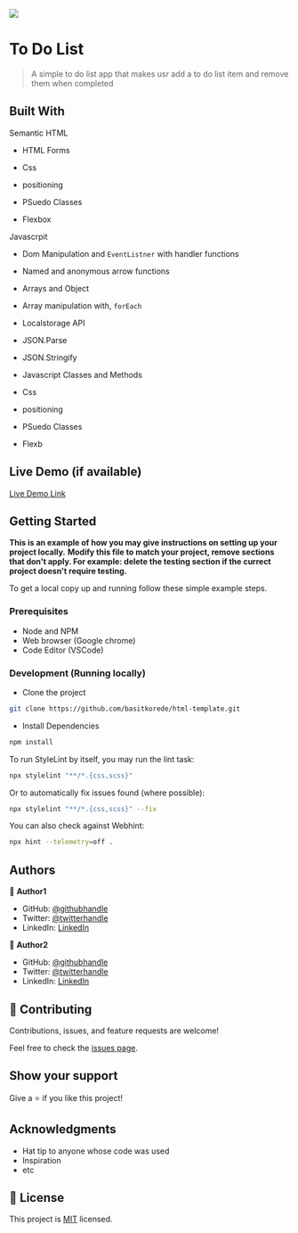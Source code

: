 ![](https://img.shields.io/badge/Microverse-blueviolet)

# To Do List

> A simple to do list app that makes usr add a to do list item and remove them when completed 

## Built With

 Semantic HTML
- HTML Forms

- Css
- positioning
- PSuedo Classes
- Flexbox

Javascrpit

- Dom Manipulation and `EventListner` with handler functions
- Named and anonymous arrow functions
- Arrays and Object
- Array manipulation with, `forEach`
- Localstorage API
- JSON.Parse
- JSON.Stringify
- Javascript Classes and Methods

- Css
- positioning
- PSuedo Classes
- Flexb
## Live Demo (if available)

[Live Demo Link](https://livedemo.com)

## Getting Started

**This is an example of how you may give instructions on setting up your project locally.**
**Modify this file to match your project, remove sections that don't apply. For example: delete the testing section if the currect project doesn't require testing.**

To get a local copy up and running follow these simple example steps.

### Prerequisites

- Node and NPM
- Web browser (Google chrome)
- Code Editor (VSCode)

### Development (Running locally)

- Clone the project

```bash
git clone https://github.com/basitkorede/html-template.git

```

- Install Dependencies

```bash
npm install
```

To run StyleLint by itself, you may run the lint task:

```bash
npx stylelint "**/*.{css,scss}"
```

Or to automatically fix issues found (where possible):

```bash
npx stylelint "**/*.{css,scss}" --fix
```

You can also check against Webhint:

```bash
npx hint --telemetry=off .
```

## Authors

👤 **Author1**

- GitHub: [@githubhandle](https://github.com/BasitKorede)
- Twitter: [@twitterhandle](https://twitter.com/twitterhandle)
- LinkedIn: [LinkedIn](https://www.linkedin.com/in/basit-korede/)

👤 **Author2**

- GitHub: [@githubhandle](https://github.com/githubhandle)
- Twitter: [@twitterhandle](https://twitter.com/twitterhandle)
- LinkedIn: [LinkedIn](https://linkedin.com/in/linkedinhandle)

## 🤝 Contributing

Contributions, issues, and feature requests are welcome!

Feel free to check the [issues page](../../issues/).

## Show your support

Give a ⭐️ if you like this project!

## Acknowledgments

- Hat tip to anyone whose code was used
- Inspiration
- etc

## 📝 License

This project is [MIT](./MIT.md) licensed.
